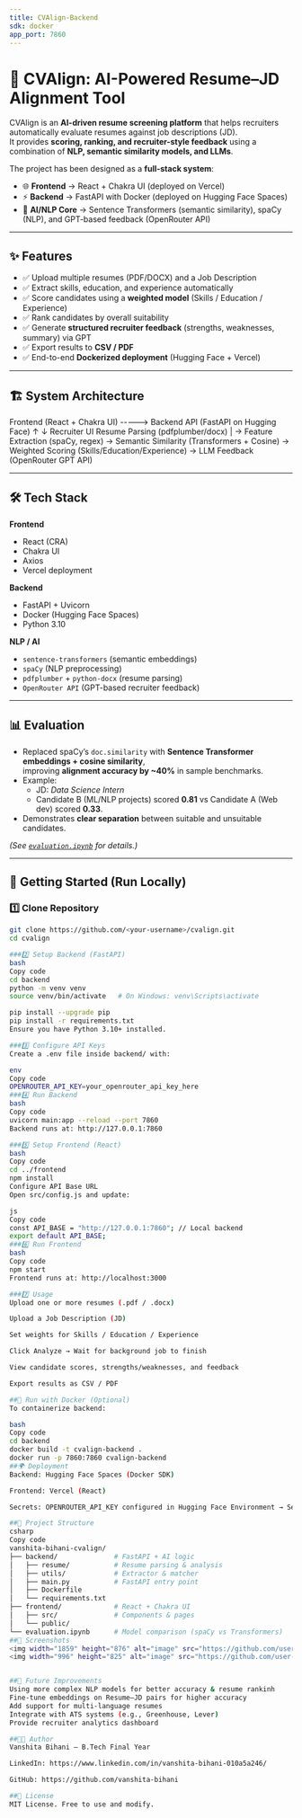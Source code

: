 ```yaml
---
title: CVAlign-Backend
sdk: docker
app_port: 7860
---
```


# 📄 CVAlign: AI-Powered Resume–JD Alignment Tool

CVAlign is an **AI-driven resume screening platform** that helps recruiters automatically evaluate resumes against job descriptions (JD).  
It provides **scoring, ranking, and recruiter-style feedback** using a combination of **NLP, semantic similarity models, and LLMs**.  

The project has been designed as a **full-stack system**:  
- 🌐 **Frontend** → React + Chakra UI (deployed on Vercel)  
- ⚡ **Backend** → FastAPI with Docker (deployed on Hugging Face Spaces)  
- 🧠 **AI/NLP Core** → Sentence Transformers (semantic similarity), spaCy (NLP), and GPT-based feedback (OpenRouter API)  

---

## ✨ Features

- ✅ Upload multiple resumes (PDF/DOCX) and a Job Description  
- ✅ Extract skills, education, and experience automatically  
- ✅ Score candidates using a **weighted model** (Skills / Education / Experience)  
- ✅ Rank candidates by overall suitability  
- ✅ Generate **structured recruiter feedback** (strengths, weaknesses, summary) via GPT  
- ✅ Export results to **CSV / PDF**  
- ✅ End-to-end **Dockerized deployment** (Hugging Face + Vercel)  

---

## 🏗️ System Architecture

Frontend (React + Chakra UI) -----> Backend API (FastAPI on Hugging Face)
↑ ↓
Recruiter UI Resume Parsing (pdfplumber/docx)
|
→ Feature Extraction (spaCy, regex)
→ Semantic Similarity (Transformers + Cosine)
→ Weighted Scoring (Skills/Education/Experience)
→ LLM Feedback (OpenRouter GPT API)


---

## 🛠️ Tech Stack

**Frontend**
- React (CRA)
- Chakra UI
- Axios
- Vercel deployment

**Backend**
- FastAPI + Uvicorn
- Docker (Hugging Face Spaces)
- Python 3.10

**NLP / AI**
- `sentence-transformers` (semantic embeddings)
- `spaCy` (NLP preprocessing)
- `pdfplumber` + `python-docx` (resume parsing)
- `OpenRouter API` (GPT-based recruiter feedback)

---

## 📊 Evaluation

- Replaced spaCy’s `doc.similarity` with **Sentence Transformer embeddings + cosine similarity**,  
  improving **alignment accuracy by ~40%** in sample benchmarks.  
- Example:  
  - JD: *Data Science Intern*  
  - Candidate B (ML/NLP projects) scored **0.81** vs Candidate A (Web dev) scored **0.33**.  
- Demonstrates **clear separation** between suitable and unsuitable candidates.  

*(See [`evaluation.ipynb`](./evaluation.ipynb) for details.)*

---

## 🚀 Getting Started (Run Locally)

### 1️⃣ Clone Repository
```bash
git clone https://github.com/<your-username>/cvalign.git
cd cvalign

###2️⃣ Setup Backend (FastAPI)
bash
Copy code
cd backend
python -m venv venv
source venv/bin/activate   # On Windows: venv\Scripts\activate

pip install --upgrade pip
pip install -r requirements.txt
Ensure you have Python 3.10+ installed.

###3️⃣ Configure API Keys
Create a .env file inside backend/ with:

env
Copy code
OPENROUTER_API_KEY=your_openrouter_api_key_here
###4️⃣ Run Backend
bash
Copy code
uvicorn main:app --reload --port 7860
Backend runs at: http://127.0.0.1:7860

###5️⃣ Setup Frontend (React)
bash
Copy code
cd ../frontend
npm install
Configure API Base URL
Open src/config.js and update:

js
Copy code
const API_BASE = "http://127.0.0.1:7860"; // Local backend
export default API_BASE;
###6️⃣ Run Frontend
bash
Copy code
npm start
Frontend runs at: http://localhost:3000

###7️⃣ Usage
Upload one or more resumes (.pdf / .docx)

Upload a Job Description (JD)

Set weights for Skills / Education / Experience

Click Analyze → Wait for background job to finish

View candidate scores, strengths/weaknesses, and feedback

Export results as CSV / PDF

##🐳 Run with Docker (Optional)
To containerize backend:

bash
Copy code
cd backend
docker build -t cvalign-backend .
docker run -p 7860:7860 cvalign-backend
##🌍 Deployment
Backend: Hugging Face Spaces (Docker SDK)

Frontend: Vercel (React)

Secrets: OPENROUTER_API_KEY configured in Hugging Face Environment → Settings > Variables & Secrets

##📂 Project Structure
csharp
Copy code
vanshita-bihani-cvalign/
├── backend/              # FastAPI + AI logic
│   ├── resume/           # Resume parsing & analysis
│   ├── utils/            # Extractor & matcher
│   ├── main.py           # FastAPI entry point
│   ├── Dockerfile
│   └── requirements.txt
├── frontend/             # React + Chakra UI
│   ├── src/              # Components & pages
│   └── public/
└── evaluation.ipynb      # Model comparison (spaCy vs Transformers)
##📸 Screenshots
<img width="1859" height="876" alt="image" src="https://github.com/user-attachments/assets/94dc45f4-310a-4175-9731-50cad6b54eb8" />
<img width="996" height="825" alt="image" src="https://github.com/user-attachments/assets/49e2eaa2-0871-4316-ad3d-d71b7aa7b473" />


##📌 Future Improvements
Using more complex NLP models for better accuracy & resume rankinh
Fine-tune embeddings on Resume–JD pairs for higher accuracy
Add support for multi-language resumes
Integrate with ATS systems (e.g., Greenhouse, Lever)
Provide recruiter analytics dashboard

##👨‍💻 Author
Vanshita Bihani – B.Tech Final Year

LinkedIn: https://www.linkedin.com/in/vanshita-bihani-010a5a246/

GitHub: https://github.com/vanshita-bihani

##📜 License
MIT License. Free to use and modify.
